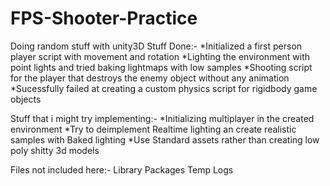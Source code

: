 # FPS-Shooter-Practice
Doing random stuff with unity3D
Stuff Done:-
  *Initialized a first person player script with movement and rotation
  *Lighting the environment with point lights and tried baking lightmaps with low samples
  *Shooting script for the player that destroys the enemy object without any animation
  *Sucessfully failed at creating a custom physics script for rigidbody game objects
  
  

Stuff that i might try implementing:-
  *Initializing multiplayer in the created environment
  *Try to deimplement Realtime lighting an create realistic samples with Baked lighting
  *Use Standard assets rather than creating low poly shitty 3d models
  
  
 
 Files not included here:-
    Library
    Packages
    Temp
    Logs
       
    
